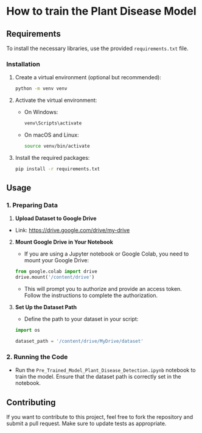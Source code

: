 # How to train the Plant Disease Model

## Requirements

To install the necessary libraries, use the provided `requirements.txt` file.

### Installation
1. Create a virtual environment (optional but recommended):

    ```bash
    python -m venv venv
    ```

2. Activate the virtual environment:

    - On Windows:

        ```bash
        venv\Scripts\activate
        ```

    - On macOS and Linux:

        ```bash
        source venv/bin/activate
        ```

3. Install the required packages:

    ```bash
    pip install -r requirements.txt
    ```

## Usage

### 1. Preparing Data

1. **Upload Dataset to Google Drive**
- Link: https://drive.google.com/drive/my-drive


2. **Mount Google Drive in Your Notebook**

    - If you are using a Jupyter notebook or Google Colab, you need to mount your Google Drive:

    ```python
    from google.colab import drive
    drive.mount('/content/drive')
    ```

    - This will prompt you to authorize and provide an access token. Follow the instructions to complete the authorization.

3. **Set Up the Dataset Path**

    - Define the path to your dataset in your script:

    ```python
    import os

    dataset_path = '/content/drive/MyDrive/dataset'
    ```

### 2. Running the Code

- Run the `Pre_Trained_Model_Plant_Disease_Detection.ipynb` notebook to train the model. Ensure that the dataset path is correctly set in the notebook.

## Contributing

If you want to contribute to this project, feel free to fork the repository and submit a pull request. Make sure to update tests as appropriate.
